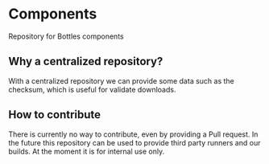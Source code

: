 # Components
Repository for Bottles components

## Why a centralized repository?
With a centralized repository we can provide some data such as the checksum, which is useful for validate downloads.

## How to contribute
There is currently no way to contribute, even by providing a Pull request. In the future this repository can be used to provide third party runners and our builds. At the moment it is for internal use only.
